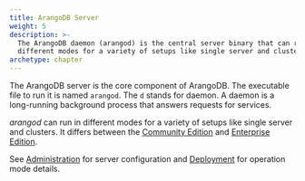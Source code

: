```yaml
---
title: ArangoDB Server
weight: 5
description: >-
  The ArangoDB daemon (arangod) is the central server binary that can run in
  different modes for a variety of setups like single server and clusters
archetype: chapter
---
```

The ArangoDB server is the core component of ArangoDB. The executable file to
run it is named `arangod`. The `d` stands for daemon. A daemon is a long-running
background process that answers requests for services.

_arangod_ can run in different modes for a variety of setups like single server
and clusters. It differs between the [Community Edition](../../../getting-started/about-arangodb/features/community-edition.md)
and [Enterprise Edition](../../../getting-started/about-arangodb/features/enterprise-edition.md).

See [Administration](../../../operations/administration/_index.md) for server configuration
and [Deployment](../../../advanced-topics/deployment/_index.md) for operation mode details.
